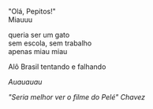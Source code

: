 "Olá, Pepitos!"<br>
Miauuu

queria ser um gato <br>
sem escola, sem trabalho<br>
apenas miau miau

Alô Brasil
tentando e falhando

<i>Auauauau

*"Seria melhor ver o filme do Pelé"* Chavez
